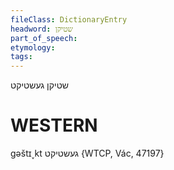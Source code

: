 ```yaml
---
fileClass: DictionaryEntry
headword: שטיקן
part_of_speech: 
etymology: 
tags: 
---
```

שטיקן
געשטיקט

WESTERN
========

gəštɪ˯kt געשטיקט {WTCP, Vác, 47197}